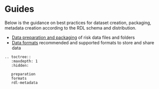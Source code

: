 # Guides

Below is the guidance on best practices for dataset creation, packaging, metadata creation according to the RDL schema and distribution.

- [Data preparation and packaging](preparation.md) of risk data files and folders
- [Data formats](formats.md) recommended and supported formats to store and share data

```{eval-rst}
.. toctree::
   :maxdepth: 1
   :hidden:

   preparation
   formats
   rdl-metadata

```
